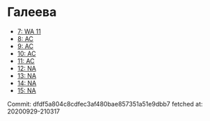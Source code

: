 # Галеева
- [7: WA 11](7.md)
- [8: AC](8.md)
- [9: AC](9.md)
- [10: AC](10.md)
- [11: AC](11.md)
- [12: NA](12.md)
- [13: NA](13.md)
- [14: NA](14.md)
- [15: NA](15.md)

Commit: dfdf5a804c8cdfec3af480bae857351a51e9dbb7
 fetched at: 20200929-210317
